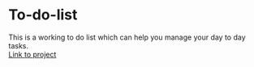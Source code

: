 # To-do-list
This is a working to do list which can help you manage your day to day tasks. <br>
<a href ="https://prototype-raj.github.io/To-do-list/" target = "_blank"> Link to project </a>
